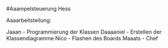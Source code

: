 #Aaampelsteuerung Hess

Aaaarbeitsteilung:

Jaaan - Programmierung der Klassen
Daaaaniel - Erstellen der Klassendiagramme
Nico - Flashen des Boards
Maaats - Chef
